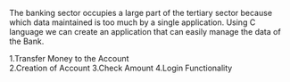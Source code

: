 The banking sector occupies a large part of the tertiary sector because which data maintained is too much by a single application. 
Using C language we can create an application that can easily manage the data of the Bank.

1.Transfer Money to the Account<br/>
2.Creation of Account
3.Check Amount
4.Login Functionality
